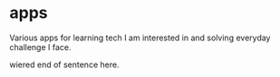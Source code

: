 # apps
Various apps for learning tech I am interested in and solving everyday challenge I face. 

wiered end of sentence here.
